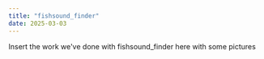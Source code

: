```yaml
---
title: "fishsound_finder"
date: 2025-03-03
---
```


Insert the work we've done with fishsound_finder here with some pictures

